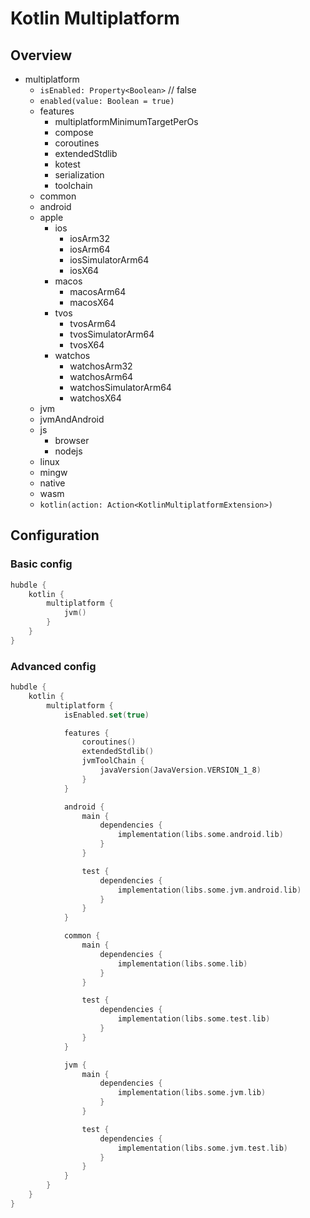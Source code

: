 # Kotlin Multiplatform

## Overview

- multiplatform
    - `isEnabled: Property<Boolean>` // false
    - `enabled(value: Boolean = true)`
    - features
        - multiplatformMinimumTargetPerOs
        - compose
        - coroutines
        - extendedStdlib
        - kotest
        - serialization
        - toolchain
    - common
    - android
    - apple
        - ios
            - iosArm32
            - iosArm64
            - iosSimulatorArm64
            - iosX64
        - macos
            - macosArm64
            - macosX64
        - tvos
            - tvosArm64
            - tvosSimulatorArm64
            - tvosX64
        - watchos
            - watchosArm32
            - watchosArm64
            - watchosSimulatorArm64
            - watchosX64
    - jvm
    - jvmAndAndroid
    - js
        - browser
        - nodejs
    - linux
    - mingw
    - native
    - wasm
    - `kotlin(action: Action<KotlinMultiplatformExtension>)`

## Configuration

### Basic config

```kotlin
hubdle {
    kotlin {
        multiplatform {
            jvm()
        }
    }
}
```

### Advanced config

```kotlin
hubdle {
    kotlin {
        multiplatform {
            isEnabled.set(true)

            features {
                coroutines()
                extendedStdlib()
                jvmToolChain {
                    javaVersion(JavaVersion.VERSION_1_8)
                }
            }

            android {
                main {
                    dependencies {
                        implementation(libs.some.android.lib)
                    }
                }

                test {
                    dependencies {
                        implementation(libs.some.jvm.android.lib)
                    }
                }
            }

            common {
                main {
                    dependencies {
                        implementation(libs.some.lib)
                    }
                }

                test {
                    dependencies {
                        implementation(libs.some.test.lib)
                    }
                }
            }

            jvm {
                main {
                    dependencies {
                        implementation(libs.some.jvm.lib)
                    }
                }

                test {
                    dependencies {
                        implementation(libs.some.jvm.test.lib)
                    }
                }
            }
        }
    }
}
```
